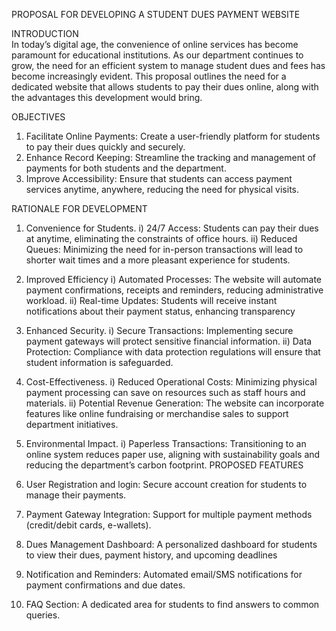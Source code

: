 PROPOSAL FOR DEVELOPING A STUDENT DUES PAYMENT WEBSITE

INTRODUCTION  
In today’s digital age, the convenience of online services has become paramount for educational institutions. As our department continues to grow, the need for an efficient system to manage student dues and fees has become increasingly evident. This proposal outlines the need for a dedicated website that allows students to pay their dues online, along with the advantages this development would bring.

OBJECTIVES
1.	Facilitate Online Payments: Create a user-friendly platform for students to pay their dues quickly and securely.
2.	Enhance Record Keeping: Streamline the tracking and management of payments for both students and the department.
3.	Improve Accessibility: Ensure that students can access payment services anytime, anywhere, reducing the need for physical visits.

RATIONALE FOR DEVELOPMENT
1.	Convenience for Students. 
i)	24/7 Access: Students can pay their dues at anytime, eliminating the constraints of office hours.
ii)	Reduced Queues: Minimizing the need for in-person transactions will lead to shorter wait times and a more pleasant experience for students.
2.	Improved Efficiency
i)	Automated Processes: The website will automate payment confirmations, receipts and reminders, reducing administrative workload.
ii)	Real-time Updates: Students will receive instant notifications about their payment status, enhancing transparency
3.	Enhanced Security.
i)	Secure Transactions: Implementing secure payment gateways will protect sensitive financial information.
ii)	Data Protection: Compliance with data protection regulations will ensure that student information is safeguarded.
4.	Cost-Effectiveness.
i)	Reduced Operational Costs: Minimizing physical payment processing can save on resources such as staff hours and materials.
ii)	Potential Revenue Generation: The website can incorporate features like online fundraising or merchandise sales to support department initiatives.

5.	Environmental Impact.
i)	Paperless Transactions: Transitioning to an online system reduces paper use, aligning with sustainability goals and reducing the department’s carbon footprint.
PROPOSED FEATURES
1.	User Registration and login: Secure account creation for students to manage their payments.
2.	Payment Gateway Integration: Support for multiple payment methods (credit/debit cards, e-wallets).
3.	Dues Management Dashboard: A personalized dashboard for students to view their dues, payment history, and upcoming deadlines
4.	Notification and Reminders: Automated email/SMS notifications for payment confirmations and due dates.
5.	FAQ Section: A dedicated area for students to find answers to common queries.








